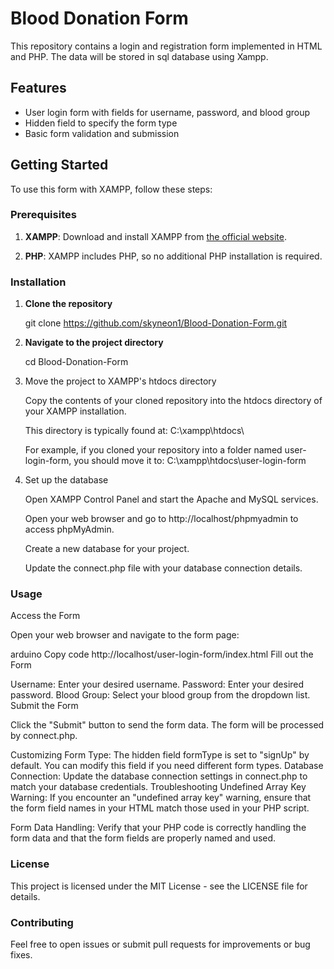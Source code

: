 # Blood Donation Form 

This repository contains a login and registration form implemented in HTML and PHP. The data will be stored in sql database using Xampp.

## Features

- User login form with fields for username, password, and blood group
- Hidden field to specify the form type
- Basic form validation and submission

## Getting Started

To use this form with XAMPP, follow these steps:

### Prerequisites

1. **XAMPP**: Download and install XAMPP from [the official website](https://www.apachefriends.org/index.html).

2. **PHP**: XAMPP includes PHP, so no additional PHP installation is required.

### Installation

1. **Clone the repository**

   git clone https://github.com/skyneon1/Blood-Donation-Form.git
   
2. **Navigate to the project directory**

   cd Blood-Donation-Form

3. Move the project to XAMPP's htdocs directory

   Copy the contents of your cloned repository into the htdocs directory of your XAMPP installation.

   This directory is typically found at: C:\xampp\htdocs\

   For example, if you cloned your repository into a folder named user-login-form, you should move it to: C:\xampp\htdocs\user-login-form

4. Set up the database

   Open XAMPP Control Panel and start the Apache and MySQL services.
   
   Open your web browser and go to http://localhost/phpmyadmin to access phpMyAdmin.
   
   Create a new database for your project.
   
   Update the connect.php file with your database connection details.


### Usage

  Access the Form

  Open your web browser and navigate to the form page:
  
  arduino
  Copy code
  http://localhost/user-login-form/index.html
  Fill out the Form
  
  Username: Enter your desired username.
  Password: Enter your desired password.
  Blood Group: Select your blood group from the dropdown list.
  Submit the Form
  
  Click the "Submit" button to send the form data. The form will be processed by connect.php.
  
  Customizing
  Form Type: The hidden field formType is set to "signUp" by default. You can modify this field if you need different form types.
  Database Connection: Update the database connection settings in connect.php to match your database credentials.
  Troubleshooting
  Undefined Array Key Warning: If you encounter an "undefined array key" warning, ensure that the form field names in your HTML match those used in your PHP script.
  
  Form Data Handling: Verify that your PHP code is correctly handling the form data and that the form fields are properly named and used.
  
### License
  This project is licensed under the MIT License - see the LICENSE file for details.
  
### Contributing
  Feel free to open issues or submit pull requests for improvements or bug fixes.
